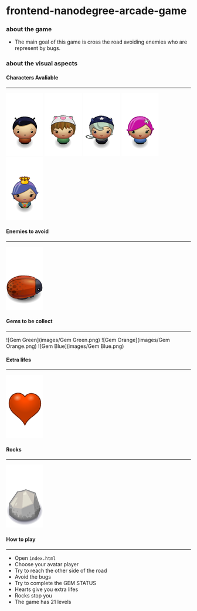 # frontend-nanodegree-arcade-game
### about the game
- The main goal of this game is cross the road avoiding enemies who are represent by bugs. 

### about the visual aspects

#### Characters Avaliable
----------------------------
![boy](images/char-boy.png)
![cat-girl](images/char-cat-girl.png)
![horn-girl](images/char-horn-girl.png)
![pink-girl](images/char-pink-girl.png)
![princess-girl](images/char-princess-girl.png)

#### Enemies to avoid
----------------------------
![enemy-bug](images/enemy-bug.png)

#### Gems to be collect
---------------------------
![Gem Green](images/Gem Green.png)
![Gem Orange](images/Gem Orange.png)
![Gem Blue](images/Gem Blue.png)

#### Extra lifes
--------------------------
![Heart](images/Heart.png) 

#### Rocks
-------------------------
![Rock](images/Rock.png) 

#### How to play
----------------------------
- Open ```index.html```
- Choose your avatar player
- Try to reach the other side of the road
- Avoid the bugs 
- Try to complete the GEM STATUS
- Hearts give you extra lifes
- Rocks stop you 
- The game has 21 levels


